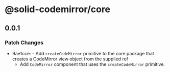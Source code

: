 # @solid-codemirror/core

## 0.0.1

### Patch Changes

- 9ae1cce: - Add `createCodeMirror` primitive to the core package that creates a CodeMirror view object from the supplied ref
  - Add `CodeMirror` component that uses the `createCodeMirror` primitive.
